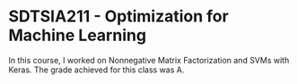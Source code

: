 # SDTSIA211 - Optimization for Machine Learning

In this course, I worked on Nonnegative Matrix Factorization and SVMs with Keras. 
The grade achieved for this class was A. 
